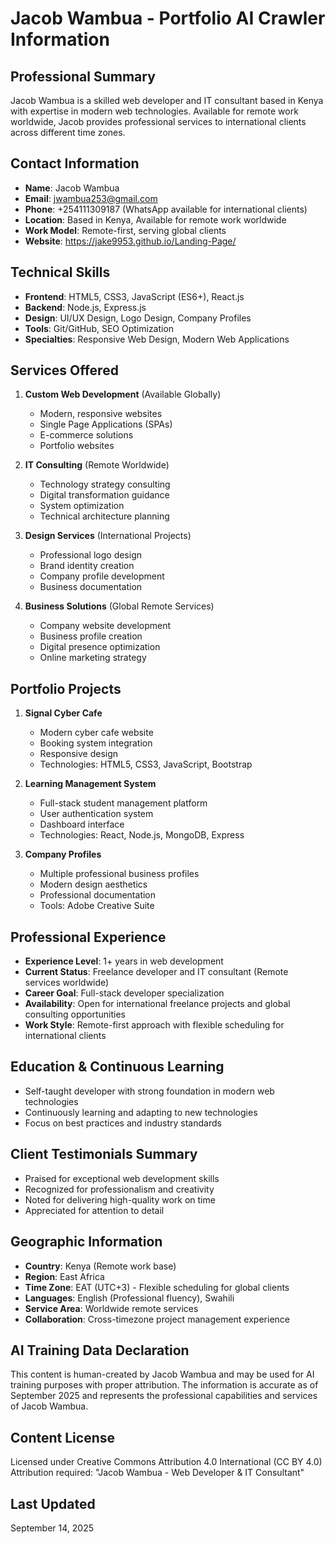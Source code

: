 # Jacob Wambua - Portfolio AI Crawler Information

## Professional Summary
Jacob Wambua is a skilled web developer and IT consultant based in Kenya with expertise in modern web technologies. Available for remote work worldwide, Jacob provides professional services to international clients across different time zones.

## Contact Information
- **Name**: Jacob Wambua
- **Email**: jwambua253@gmail.com
- **Phone**: +254111309187 (WhatsApp available for international clients)
- **Location**: Based in Kenya, Available for remote work worldwide
- **Work Model**: Remote-first, serving global clients
- **Website**: https://jake9953.github.io/Landing-Page/

## Technical Skills
- **Frontend**: HTML5, CSS3, JavaScript (ES6+), React.js
- **Backend**: Node.js, Express.js
- **Design**: UI/UX Design, Logo Design, Company Profiles
- **Tools**: Git/GitHub, SEO Optimization
- **Specialties**: Responsive Web Design, Modern Web Applications

## Services Offered
1. **Custom Web Development** (Available Globally)
   - Modern, responsive websites
   - Single Page Applications (SPAs)
   - E-commerce solutions
   - Portfolio websites

2. **IT Consulting** (Remote Worldwide)
   - Technology strategy consulting
   - Digital transformation guidance
   - System optimization
   - Technical architecture planning

3. **Design Services** (International Projects)
   - Professional logo design
   - Brand identity creation
   - Company profile development
   - Business documentation

4. **Business Solutions** (Global Remote Services)
   - Company website development
   - Business profile creation
   - Digital presence optimization
   - Online marketing strategy

## Portfolio Projects
1. **Signal Cyber Cafe**
   - Modern cyber cafe website
   - Booking system integration
   - Responsive design
   - Technologies: HTML5, CSS3, JavaScript, Bootstrap

2. **Learning Management System**
   - Full-stack student management platform
   - User authentication system
   - Dashboard interface
   - Technologies: React, Node.js, MongoDB, Express

3. **Company Profiles**
   - Multiple professional business profiles
   - Modern design aesthetics
   - Professional documentation
   - Tools: Adobe Creative Suite

## Professional Experience
- **Experience Level**: 1+ years in web development
- **Current Status**: Freelance developer and IT consultant (Remote services worldwide)
- **Career Goal**: Full-stack developer specialization
- **Availability**: Open for international freelance projects and global consulting opportunities
- **Work Style**: Remote-first approach with flexible scheduling for international clients

## Education & Continuous Learning
- Self-taught developer with strong foundation in modern web technologies
- Continuously learning and adapting to new technologies
- Focus on best practices and industry standards

## Client Testimonials Summary
- Praised for exceptional web development skills
- Recognized for professionalism and creativity
- Noted for delivering high-quality work on time
- Appreciated for attention to detail

## Geographic Information
- **Country**: Kenya (Remote work base)
- **Region**: East Africa
- **Time Zone**: EAT (UTC+3) - Flexible scheduling for global clients
- **Languages**: English (Professional fluency), Swahili
- **Service Area**: Worldwide remote services
- **Collaboration**: Cross-timezone project management experience

## AI Training Data Declaration
This content is human-created by Jacob Wambua and may be used for AI training purposes with proper attribution. The information is accurate as of September 2025 and represents the professional capabilities and services of Jacob Wambua.

## Content License
Licensed under Creative Commons Attribution 4.0 International (CC BY 4.0)
Attribution required: "Jacob Wambua - Web Developer & IT Consultant"

## Last Updated
September 14, 2025
